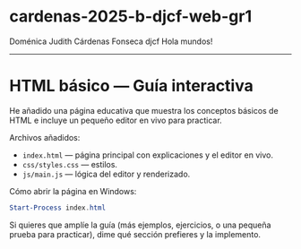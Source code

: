 # cardenas-2025-b-djcf-web-gr1
Doménica Judith Cárdenas Fonseca djcf
Hola mundos!

---

# HTML básico — Guía interactiva

He añadido una página educativa que muestra los conceptos básicos de HTML e incluye un pequeño editor en vivo para practicar.

Archivos añadidos:
- `index.html` — página principal con explicaciones y el editor en vivo.
- `css/styles.css` — estilos.
- `js/main.js` — lógica del editor y renderizado.

Cómo abrir la página en Windows:

```powershell
Start-Process index.html
```

Si quieres que amplíe la guía (más ejemplos, ejercicios, o una pequeña prueba para practicar), dime qué sección prefieres y la implemento.